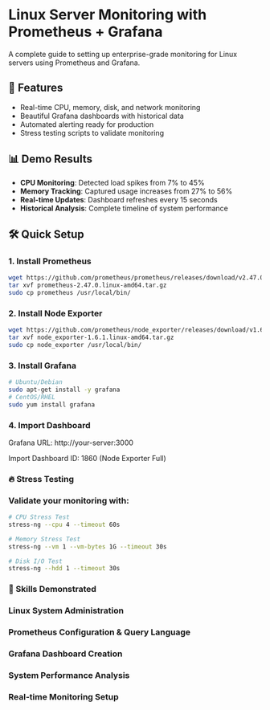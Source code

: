 # Linux Server Monitoring with Prometheus + Grafana

A complete guide to setting up enterprise-grade monitoring for Linux servers using Prometheus and Grafana.

## 🚀 Features
- Real-time CPU, memory, disk, and network monitoring
- Beautiful Grafana dashboards with historical data
- Automated alerting ready for production
- Stress testing scripts to validate monitoring

## 📊 Demo Results
- **CPU Monitoring**: Detected load spikes from 7% to 45%
- **Memory Tracking**: Captured usage increases from 27% to 56%
- **Real-time Updates**: Dashboard refreshes every 15 seconds
- **Historical Analysis**: Complete timeline of system performance

## 🛠️ Quick Setup

### 1. Install Prometheus
```bash
wget https://github.com/prometheus/prometheus/releases/download/v2.47.0/prometheus-2.47.0.linux-amd64.tar.gz
tar xvf prometheus-2.47.0.linux-amd64.tar.gz
sudo cp prometheus /usr/local/bin/
```

### 2. Install Node Exporter
```bash
wget https://github.com/prometheus/node_exporter/releases/download/v1.6.1/node_exporter-1.6.1.linux-amd64.tar.gz
tar xvf node_exporter-1.6.1.linux-amd64.tar.gz  
sudo cp node_exporter /usr/local/bin/
```
### 3. Install Grafana
```bash
# Ubuntu/Debian
sudo apt-get install -y grafana
# CentOS/RHEL
sudo yum install grafana
```

### 4. Import Dashboard
Grafana URL: http://your-server:3000

Import Dashboard ID: 1860 (Node Exporter Full)


### 🔥 Stress Testing
### Validate your monitoring with:

```bash
# CPU Stress Test
stress-ng --cpu 4 --timeout 60s

# Memory Stress Test  
stress-ng --vm 1 --vm-bytes 1G --timeout 30s

# Disk I/O Test
stress-ng --hdd 1 --timeout 30s
```


### 🎯 Skills Demonstrated
### Linux System Administration
### Prometheus Configuration & Query Language
### Grafana Dashboard Creation
### System Performance Analysis
### Real-time Monitoring Setup